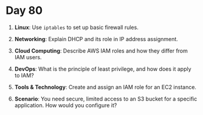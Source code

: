 # Day 80


1. **Linux**: Use `iptables` to set up basic firewall rules.

2. **Networking**: Explain DHCP and its role in IP address assignment.

3. **Cloud Computing**: Describe AWS IAM roles and how they differ from IAM users.

4. **DevOps**: What is the principle of least privilege, and how does it apply to IAM?

5. **Tools & Technology**: Create and assign an IAM role for an EC2 instance.

6. **Scenario**: You need secure, limited access to an S3 bucket for a specific application. How would you configure it?


